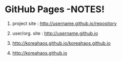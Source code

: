 # GitHub Pages -NOTES!

1. project site : http://username.github.io/repository
2. user/org. site : http://username.github.io

1. http://koreahaos.github.io/koreahaos.github.io
2. http://koreahaos.github.io
